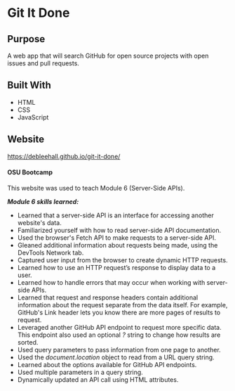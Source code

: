 # Git It Done

## Purpose
A web app that will search GitHub for open source projects with open issues and pull requests. 

## Built With
* HTML
* CSS
* JavaScript

## Website
https://debleehall.github.io/git-it-done/

#### OSU Bootcamp
This website was used to teach Module 6 (Server-Side APIs). 

***Module 6 skills learned:***
* Learned that a server-side API is an interface for accessing another website's data.
* Familiarized yourself with how to read server-side API documentation.
* Used the browser's Fetch API to make requests to a server-side API.
* Gleaned additional information about requests being made, using the DevTools Network tab.
* Captured user input from the browser to create dynamic HTTP requests.
* Learned how to use an HTTP request’s response to display data to a user.
* Learned how to handle errors that may occur when working with server-side APIs.
* Learned that request and response headers contain additional information about the request separate from the data itself. For example, GitHub's Link header lets you know there are more pages of results to request.
* Leveraged another GitHub API endpoint to request more specific data. This endpoint also used an optional *?* string to change how results are sorted.
* Used query parameters to pass information from one page to another.
* Used the *document.location* object to read from a URL query string.
* Learned about the options available for GitHub API endpoints.
* Used multiple parameters in a query string.
* Dynamically updated an API call using HTML attributes.
